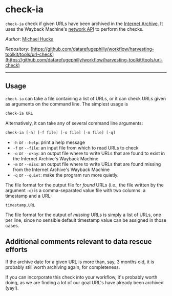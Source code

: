 check-ia
========

`check-ia` check if given URLs have been archived in the [Internet Archive](https://archive.org).  It uses the Wayback Machine's [network API](https://archive.org/help/wayback_api.php) to perform the checks.

*Author*:       [Michael Hucka](http://www.cds.caltech.edu/~mhucka)

*Repository*:   [https://github.com/datarefugephilly/workflow/harvesting-toolkit/tools/url-check](https://github.com/datarefugephilly/workflow/harvesting-toolkit/tools/url-check)

----

Usage
-----

`check-ia` can take a file containing a list of URLs, or it can check URLs given as arguments on the command line.  The simplest usage is

```csh
check-ia URL 
```

Alternatively, it can take any of several command line arguments:

```csh
check-ia [-h] [-f file] [-o file] [-m file] [-q]
```

* `-h` or `--help`: print a help message
* `-f` or `--file`: an input file from which to read URLs to check
* `-o` or `--okay`: an output file where to write URLs that are found to exist in the Internet Archive's Wayback Machine
* `-m` or `--miss`: an output file where to write URLs that are found missing from  the Internet Archive's Wayback Machine
* `-q` or `--quiet`: make the program run more quietly.

The file format for the output file for *found* URLs (i.e., the file written by the argument `-o`) is a comma-separated value file with two columns: a timestamp and a URL:

```
timestamp,URL
```

The file format for the output of *missing* URLs is simply a list of URLs, one per line, since no sensible default timestamp value can be assigned in those cases.


Additional comments relevant to data rescue efforts
---------------------------------------------------

If the archive date for a given URL is more than, say, 3 months old, it is probably still worth archiving again, for completeness.

If you can incorporate this check into your workflow, it's probably worth doing, as we are finding a lot of our goal URL's have already been archived (yay!).
